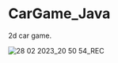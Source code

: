 # CarGame_Java
2d car game.

![28 02 2023_20 50 54_REC](https://user-images.githubusercontent.com/118283261/221951243-456a542f-fcd7-458e-8eb9-4a4b00a457ec.png)
